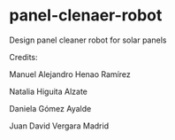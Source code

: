 # panel-clenaer-robot
Design panel cleaner robot for solar panels

Credits:

Manuel Alejandro Henao Ramírez

Natalia Higuita Alzate

Daniela Gómez Ayalde

Juan David Vergara Madrid
